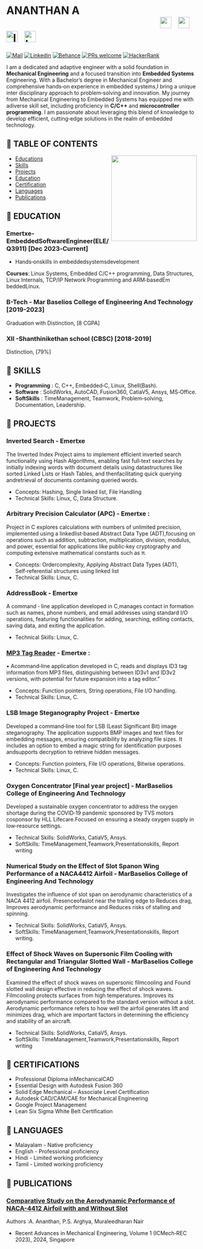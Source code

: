
###
# ANANTHAN A <img width="400" />  <img src="https://skillicons.dev/icons?i=c" height="30" alt="c logo"  />  <img width="5" />  <img src="https://skillicons.dev/icons?i=cpp" height="30" alt="cplusplus logo"  />  <img width="5" />  <img src="https://skillicons.dev/icons?i=linux" height="30" alt="linux logo"  />  <img width="5" />  <img src="https://skillicons.dev/icons?i=bash" height="30" alt="bash logo"  />

[![Mail](https://img.shields.io/badge/ananthankulathinkara-Gmail-red)](ananthankulathinkara@gmail.com) [![Linkedin](https://img.shields.io/badge/AnanthanAnil-Linkedin-royalblue)](inkedin.com/in/ananthananil) [![Behance](https://img.shields.io/badge/ananthananil-Be-blue
)](https://www.behance.net/ananthanaanil) [![PRs welcome](https://img.shields.io/badge/ananthananil-GrabCAD-crimson)](https://grabcad.com/ananthan.a-4) [![HackerRank](https://img.shields.io/badge/ananthananil-HackerRank-pine
)](https://www.hackerrank.com/profile/ananthankulathi1)

I am a dedicated and adaptive engineer with a solid foundation in **Mechanical Engineering** and a focused transition into **Embedded Systems** Engineering. With a Bachelor’s degree in Mechanical Engineer and comprehensive hands‑on experience in embedded systems,I bring a unique inter disciplinary approach to problem‑solving and innovation. My journey from Mechanical Engineering to Embedded Systems has equipped me with adiverse skill set, including proficiency in **C/C++** and **microcontroller programming**. I am passionate about leveraging this blend of knowledge to develop efficient, cutting‑edge solutions in the realm of embedded technology.

## 🚩 TABLE OF CONTENTS
<img align="right" height="226" src="https://media.giphy.com/media/tsSiLdNX2REYS49QJm/giphy.gif"  />

- [Educations](#-education)
- [Skills](#-skills)
- [Projects](#-projects)
- [Education](#-education)
- [Certification](#-certifications)
- [Languages](#-languages)
- [Publications](#-publications)
  

## 🚀 EDUCATION

### Emertxe- EmbeddedSoftwareEngineer(ELE/Q3911) [Dec 2023‑Current]
 * Hands‑onskills in embeddedsystemsdevelopment

 **Courses**: Linux Systems, Embedded C/C++ programming, Data Structures, Linux Internals, TCP/IP Network Programming and ARM‑basedEm
beddedLinux.

### B-Tech -  Mar Baselios College of Engineering And Technology [2019-2023]
Graduation with Distinction, [8 CGPA]

### XII -Shanthinikethan school (CBSC) [2018-2019]
Distinction, [79%]
  
## 🤖 SKILLS

* **Programming** : C, C++, Embedded‑C, Linux, Shell(Bash).
* **Software** :  SolidWorks, AutoCAD, Fusion360, CatiaV5, Ansys, MS‑Office.
* **SoftSkills** : TimeManagement, Teamwork, Problem‑solving, Documentation, Leadership.

## 🔧 PROJECTS

### Inverted Search - Emertxe

The Inverted Index Project aims to implement efficient inverted search functionality using Hash Algorithms, enabling fast full‑text searches by initially indexing words with document details using datastructures like sorted Linked Lists or Hash Tables, and thenfacilitating quick querying andretrieval of documents containing queried words.
* Concepts: Hashing, Single linked list, File Handling
* Technical Skills: Linux, C, Data Structure.
  
### Arbitrary Precision Calculator (APC) - Emertxe : 

Project in C explores calculations with numbers of unlimited precision, implemented using a linkedlist‑based Abstract Data Type (ADT),focusing on operations such as addition, subtraction, multiplication, division, modulus, and power, essential for applications like public‑key cryptography and computing extensive mathematical constants such as π.
* Concepts: Ordercomplexity, Applying Abstract Data Types (ADT), Self‑referential structures using linked list
* Technical Skills: Linux, C.
### AddressBook - Emertxe

A command ‑ line application developed in C,manages contact in formation such as names, phone numbers, and email addresses using standard I/O operations, featuring functionalities for adding, searching, editing contacts, saving data, and exiting the application.
* Technical Skills: Linux, C.
 
### [MP3 Tag Reader](https://github.com/nhn/tui.editor/tree/master/docs/en/viewer.md) - Emertxe :

 • Acommand‑line application developed in C, reads and displays ID3 tag information from MP3 files, distinguishing between ID3v1 and ID3v2
 versions, with potential for future expansion into a tag editor.”
 * Concepts: Function pointers, String operations, File I/O handling.
 * Technical Skills: Linux, C.
   
### LSB Image Steganography Project -  Emertxe
 
Developed a command‑line tool for LSB (Least Significant Bit) image steganography. The application supports BMP images and text files for embedding messages, ensuring compatibility by analyzing file sizes. It includes an option to embed a magic string for identification purposes andsupports decryption to retrieve hidden messages.
 * Concepts: Function pointers, File I/O operations, Bitwise operations.
 * Technical Skills: Linux, C.
   
### Oxygen Concentrator [Final year project] -  MarBaselios College of Engineering And Technology

Developed a sustainable oxygen concentrator to address the oxygen shortage during the COVID‑19 pandemic sponsored by TVS motors cosponsor by HLL Lifecare.Focused on ensuring a steady oxygen supply in low‑resource settings.
* Technical Skills: SolidWorks, CatiaV5, Ansys.
* SoftSkills: TimeManagement,Teamwork,Presentationskills, Report writing

### Numerical Study on the Effect of Slot Spanon Wing Performance of a NACA4412 Airfoil -  MarBaselios College of Engineering And Technology

Investigates the influence of slot span on aerodynamic characteristics of a NACA 4412 airfoil. Presenceofaslot near the trailing edge to Reduces drag, Improves aerodynamic performance and Reduces risks of stalling and spinning.
* Technical Skills: SolidWorks, CatiaV5, Ansys.
* SoftSkills: TimeManagement,Teamwork,Presentationskills, Report writing.
### Effect of Shock Waves on Supersonic Film Cooling with Rectangular and Triangular Slotted Wall - MarBaselios College of Engineering And Technology

Examined the effect of shock waves on supersonic filmcooling and Found slotted wall design effective in reducing the effect of shock waves. Filmcooling protects surfaces from high temperatures.
Improves its aerodynamic performance compared to the standard version without a slot. Aerodynamic performance refers to how well the airfoil generates lift and minimizes drag, which are important factors in determining the efficiency and stability of an aircraft.
* Technical Skills: SolidWorks, CatiaV5, Ansys.
* SoftSkills: TimeManagement,Teamwork,Presentationskills, Report writing

## 🐾 CERTIFICATIONS

* Professional Diploma inMechanicalCAD
* Essential Design with Autodesk Fusion 360 
* Solid Edge Mechanical – Associate Level Certification 
* Autodesk CAD/CAM/CAE for Mechanical Engineering 
* Google Project Management 
* Lean Six Sigma White Belt Certification

## 🐾 LANGUAGES

* Malayalam - Native proficiency
* English   - Professional proficiency
* Hindi     - Limited working proficiency
* Tamil     - Limited working proficiency

## 🔧 PUBLICATIONS

### [Comparative Study on the Aerodynamic Performance of NACA-4412 Airfoil with and Without Slot](https://link.springer.com/chapter/10.1007/978-981-97-0918-2_46)

Authors :A. Ananthan, P.S. Arghya, Muraleedharan Nair
 * Recent Advances in Mechanical Engineering, Volume 1 (ICMech‑REC 2023), 2024, Singapore


